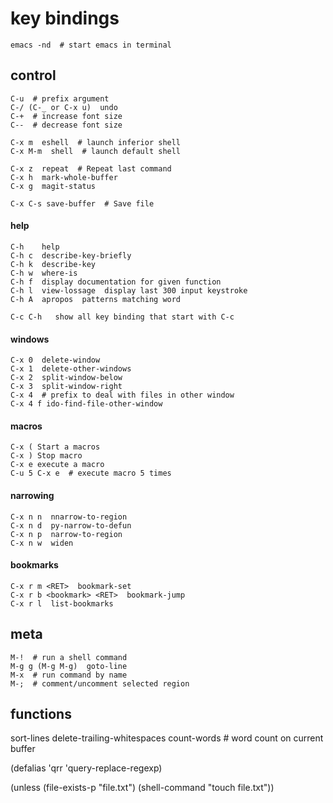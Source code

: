 key bindings
===========

    emacs -nd  # start emacs in terminal


control
-------

    C-u  # prefix argument
    C-/ (C-_ or C-x u)  undo
    C-+  # increase font size
    C--  # decrease font size

    C-x m  eshell  # launch inferior shell
    C-x M-m  shell  # launch default shell

    C-x z  repeat  # Repeat last command
    C-x h  mark-whole-buffer
    C-x g  magit-status

    C-x C-s save-buffer  # Save file


#### help

    C-h    help
    C-h c  describe-key-briefly
    C-h k  describe-key
    C-h w  where-is
    C-h f  display documentation for given function
    C-h l  view-lossage  display last 300 input keystroke
    C-h A  apropos  patterns matching word

    C-c C-h   show all key binding that start with C-c


#### windows

    C-x 0  delete-window
    C-x 1  delete-other-windows
    C-x 2  split-window-below
    C-x 3  split-window-right
    C-x 4  # prefix to deal with files in other window
    C-x 4 f ido-find-file-other-window


#### macros

    C-x ( Start a macros
    C-x ) Stop macro
    C-x e execute a macro
    C-u 5 C-x e  # execute macro 5 times


#### narrowing

    C-x n n  nnarrow-to-region
    C-x n d  py-narrow-to-defun
    C-x n p  narrow-to-region
    C-x n w  widen


#### bookmarks

    C-x r m <RET>  bookmark-set
    C-x r b <bookmark> <RET>  bookmark-jump
    C-x r l  list-bookmarks


meta
----

    M-!  # run a shell command
    M-g g (M-g M-g)  goto-line
    M-x  # run command by name
    M-;  # comment/uncomment selected region


functions
---------

sort-lines
delete-trailing-whitespaces
count-words  # word count on current buffer

(defalias 'qrr 'query-replace-regexp)

(unless (file-exists-p "file.txt") (shell-command "touch file.txt"))
